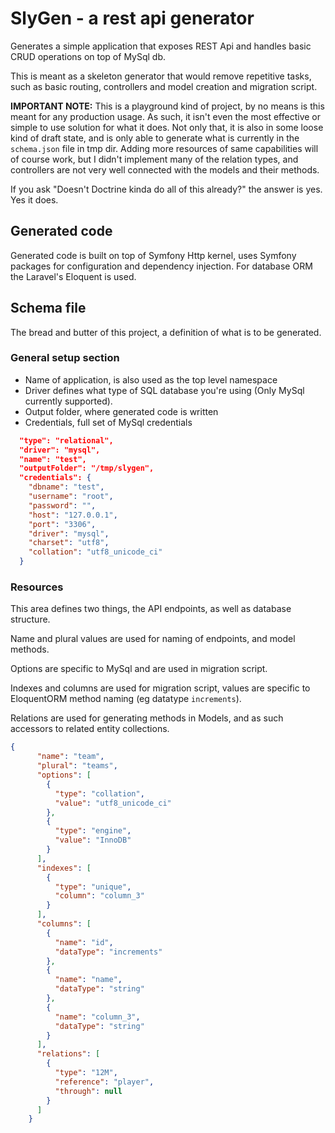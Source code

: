 # SlyGen - a rest api generator

Generates a simple application that exposes REST Api and handles basic CRUD operations on top of MySql db.

This is meant as a skeleton generator that would remove repetitive tasks, such as basic routing,
controllers and model creation and migration script.

**IMPORTANT NOTE:** This is a playground kind of project, by no means is this meant for any 
production usage. As such, it isn't even the most effective or simple to use solution for what it does.
Not only that, it is also in some loose kind of draft state, and is only able to generate what is currently in 
the `schema.json` file in tmp dir. Adding more resources of same capabilities will of course work, but 
I didn't implement many of the relation types, and controllers are not very well connected with the models
and their methods.

If you ask "Doesn't Doctrine kinda do all of this already?" the answer is yes. Yes it does.

## Generated code

Generated code is built on top of Symfony Http kernel, uses Symfony packages for configuration and
dependency injection. For database ORM the Laravel's Eloquent is used.

## Schema file

The bread and butter of this project, a definition of what is to be generated.

### General setup section

* Name of application, is also used as the top level namespace
* Driver defines what type of SQL database you're using (Only MySql currently supported). 
* Output folder, where generated code is written
* Credentials, full set of MySql credentials

```json
  "type": "relational",
  "driver": "mysql",
  "name": "test",
  "outputFolder": "/tmp/slygen",
  "credentials": {
    "dbname": "test",
    "username": "root",
    "password": "",
    "host": "127.0.0.1",
    "port": "3306",
    "driver": "mysql",
    "charset": "utf8",
    "collation": "utf8_unicode_ci"
  }
```

### Resources

This area defines two things, the API endpoints, as well as database structure.

Name and plural values are used for naming of endpoints, and model methods.

Options are specific to MySql and are used in migration script.

Indexes and columns are used for migration script, values are specific to EloquentORM method naming (eg datatype `increments`).

Relations are used for generating methods in Models, and as such accessors to related entity collections.

```json
{
      "name": "team",
      "plural": "teams",
      "options": [
        {
          "type": "collation",
          "value": "utf8_unicode_ci"
        },
        {
          "type": "engine",
          "value": "InnoDB"
        }
      ],
      "indexes": [
        {
          "type": "unique",
          "column": "column_3"
        }
      ],
      "columns": [
        {
          "name": "id",
          "dataType": "increments"
        },
        {
          "name": "name",
          "dataType": "string"
        },
        {
          "name": "column_3",
          "dataType": "string"
        }
      ],
      "relations": [
        {
          "type": "12M",
          "reference": "player",
          "through": null
        }
      ]
    }
```


